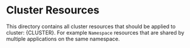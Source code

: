 # Cluster Resources
This directory contains all cluster resources that should be applied to cluster: {CLUSTER}.
For example `Namespace` resources that are shared by multiple applications on the same namespace.
